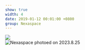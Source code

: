 ```yaml
---
show: true
width: 4
date: 2019-01-12 00:01:00 +0800
group: Nexaspace
---
```

<div class="container-fluid">
    <img src="{{ 'assets/images/friends/nexaspace-logo.png' | relative_url }}">
</div>

<div class="container-fluid">
    <img data-src="{{ 'assets/images/friends/nexaspace.jpg' | relative_url }}" class="lazy w-100 rounded" src="{{ '/assets/images/empty_300x200.png' | relative_url }}" data-toggle="tooltip" data-placement="top" title="Nexaspace photoed on 2023.8.25">
</div>

